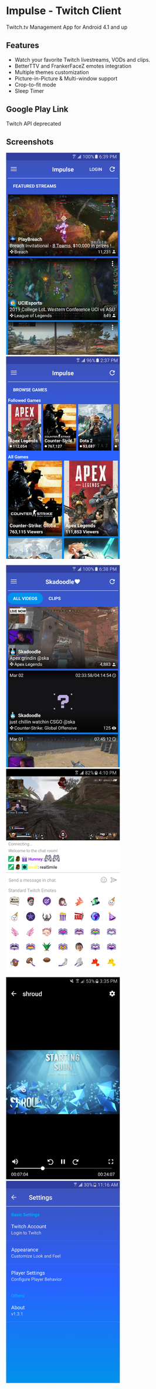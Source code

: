 # Impulse - Twitch Client
Twitch.tv Management App for Android 4.1 and up

Features
-------
- Watch your favorite Twitch livestreams, VODs and clips.
- BetterTTV and FrankerFaceZ emotes integration
- Multiple themes customization
- Picture-in-Picture & Multi-window support
- Crop-to-fit mode
- Sleep Timer

Google Play Link
-------
Twitch API deprecated

Screenshots
-------
<img src="https://github.com/stevetcm/impulsetwitch/blob/master/screenshots/1.png" width="310">　　<img src="https://github.com/stevetcm/impulsetwitch/blob/master/screenshots/2.png" width="310">

<img src="https://github.com/stevetcm/impulsetwitch/blob/master/screenshots/3.png" width="310">　　<img src="https://github.com/stevetcm/impulsetwitch/blob/master/screenshots/4.png" width="310">

<img src="https://github.com/stevetcm/impulsetwitch/blob/master/screenshots/5.png" width="310">　　<img src="https://github.com/stevetcm/impulsetwitch/blob/master/screenshots/6.png" width="310">
